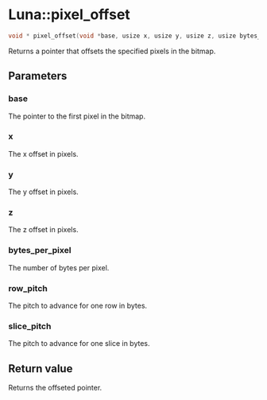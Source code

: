 # Luna::pixel_offset

```c++
void * pixel_offset(void *base, usize x, usize y, usize z, usize bytes_per_pixel, usize row_pitch, usize slice_pitch)
```

Returns a pointer that offsets the specified pixels in the bitmap. 



## Parameters
### base
The pointer to the first pixel in the bitmap. 

### x
The x offset in pixels. 

### y
The y offset in pixels. 

### z
The z offset in pixels. 

### bytes_per_pixel
The number of bytes per pixel. 

### row_pitch
The pitch to advance for one row in bytes. 

### slice_pitch
The pitch to advance for one slice in bytes. 

## Return value
Returns the offseted pointer. 

